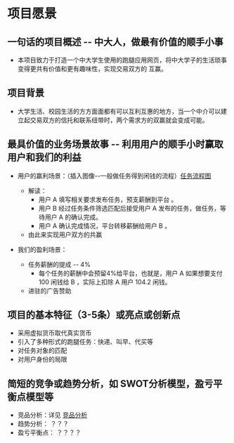 # 项目愿景


## 一句话的项目概述 -- 中大人，做最有价值的顺手小事
- 本项目致力于打造一个中大学生使用的跑腿应用网页，将中大学子的生活琐事变得更共有价值和更有趣味性，实现交易双方的 互赢。

## 项目背景
- 大学生活、校园生活的方方面面都有可以互利互惠的地方，当一个中介可以建立起交易双方的信托和联系纽带时，两个需求方的双赢就会变成可能。

## 最具价值的业务场景故事 -- 利用用户的顺手小时赢取用户和我们的利益
- 用户的赢利场景：（插入图像--一般做任务得到闲钱的流程）[任务流程图]()
  - 解读：
    - 用户 A 填写相关要求发布任务，预支薪酬到平台 。
    - 用户 B 经过任务条件筛选匹配后接受用户 A 发布的任务，做任务，等待用户 A 的确认完成。
    - 用户 A 确认完成情况，平台转移薪酬给用户 B 。
  - 由此来实现用户双方的共赢
  
- 我们的盈利场景： 
  - 任务薪酬的提成 -- 4%
    - 每个任务的薪酬中会预留4%给平台，也就是，用户 A 如果想要支付 100 闲钱给 B ，实际上扣除 A 用户 104.2 闲钱。
  - 进驻的广告赞助

## 项目的基本特征（3-5条）或亮点或创新点
- 采用虚拟货币取代真实货币
- 引入了多种形式的跑腿任务：快递、叫早、代买等
- 对任务对象的匹配
- 对用户身份的局限

## 简短的竞争或趋势分析，如 SWOT分析模型，盈亏平衡点模型等
- 竞品分析：详见 [竞品分析](Investigation.md)
- 趋势分析： ？？？
- 盈亏平衡点： ？？？？

